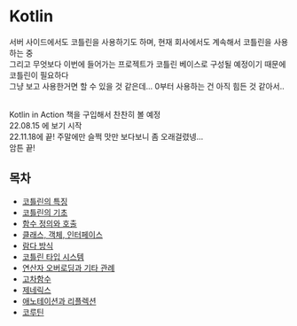 # Kotlin

서버 사이드에서도 코틀린을 사용하기도 하며, 현재 회사에서도 계속해서 코틀린을 사용하는 중 <br>
그리고 무엇보다 이번에 들어가는 프로젝트가 코틀린 베이스로 구성될 예정이기 때문에 코틀린이 필요하다 <br>
그냥 보고 사용한거면 할 수 있을 것 같은데... 0부터 사용하는 건 아직 힘든 것 같아서.. <br>
<br>

Kotlin in Action 책을 구입해서 찬찬히 볼 예정 <br>
22.08.15 에 보기 시작 <br> 22.11.18에 끝! 주말에만 슬쩍 맛만 보다보니 좀 오래걸렸넹... <br>
암튼 끝!

## 목차
- [코틀린의 특징](kotlin_feature.md)
- [코틀린의 기초](ch2.md)
- [함수 정의와 호출](ch3.md)
- [클래스, 객체, 인터페이스](ch4.md)
- [람다 방식](ch5.md)
- [코틀린 타입 시스템](ch6.md)
- [연산자 오버로딩과 기타 관례](ch7.md)
- [고차함수](ch8.md)
- [제네릭스](ch9.md)
- [애노테이션과 리플렉션](ch10.md)
- [코루틴](ch11.md)


<br><br><br><br><br><br><br><br><br><br>